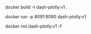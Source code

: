 

docker build -t dash-plotly:v1 . 

docker run -p 8091:8090 dash-plotly:v1

docker rmi dash-plotly:v1 -f

